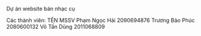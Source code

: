 Dự án website bán nhạc cụ 

Các thành viên:
TÊN 				MSSV
Phạm Ngọc Hải			2090694876
Trương Bảo Phúc			2080600132
Võ Tấn Dũng			2011068809